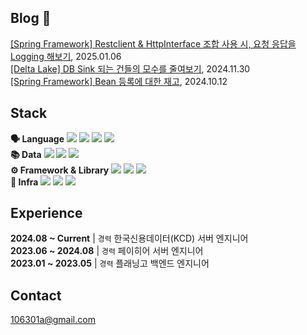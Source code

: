 Blog 📝  
---
[[Spring Framework] Restclient & HttpInterface 조합 사용 시, 요청 응답을 Logging 해보기](https://sweeeetgoguma.tistory.com/entry/Spring-Boot-Restclient-HttpInterface-%EC%A1%B0%ED%95%A9-%EC%82%AC%EC%9A%A9-%EC%8B%9C-%EC%9A%94%EC%B2%AD-%EC%9D%91%EB%8B%B5%EC%9D%84-Logging-%ED%95%B4%EB%B3%B4%EC%9E%90), 2025.01.06 <br/>
[[Delta Lake] DB Sink 되는 건들의 모수를 줄여보기](https://sweeeetgoguma.tistory.com/entry/Delta-Lake-DB-Sink-%EB%90%98%EB%8A%94-%EA%B1%B4%EB%93%A4%EC%9D%98-%EB%AA%A8%EC%88%98%EB%A5%BC-%EC%A4%84%EC%97%AC%EB%B3%B4%EA%B8%B0), 2024.11.30 <br/> 
[[Spring Framework] Bean 등록에 대한 재고](https://sweeeetgoguma.tistory.com/entry/Bean-%EB%93%B1%EB%A1%9D%EC%97%90-%EB%8C%80%ED%95%9C-%EC%9E%AC%EA%B3%A0), 2024.10.12 <br/> 

Stack 
---

**🗣 Language**   <img src="https://img.shields.io/badge/Kotlin-7F52FF?style=flat-square&logo=Kotlin&logoColor=white"/></a> <img src="https://img.shields.io/badge/Java-000000?style=flat-square&logo=OpenJDK&logoColor=white"/></a> <img src="https://img.shields.io/badge/Python-3776AB?style=flat-square&logo=Python&logoColor=white"/></a> <img src="https://img.shields.io/badge/Dart-0175C2?style=flat-square&logo=dart&logoColor=white"/></a>  
**📚 Data**  <img src="https://img.shields.io/badge/MySQL-4479A1?style=flat-square&logo=MySQL&logoColor=white"/></a> <img src="https://img.shields.io/badge/PostgreSQL-4169E1?style=flat-square&logo=PostgreSQL&logoColor=white"/></a> <img src="https://img.shields.io/badge/Redis-DC382D?style=flat-square&logo=Redis&logoColor=white"/></a>  
**⚙️ Framework & Library**  <img src="https://img.shields.io/badge/Spring Boot-6DB33F?style=flat-square&logo=spring%20boot&logoColor=white"/></a> <img src="https://img.shields.io/badge/Django-092E20?style=flat-square&logo=django&logoColor=white"/></a> 
  <img src="https://img.shields.io/badge/Apache Spark-E25A1C?style=flat-square&logo=apachespark&logoColor=white"/>  
**🔨 Infra** <img src="https://img.shields.io/badge/Kafka-231F20?style=flat-square&logo=ApacheKafka&logoColor=white"/></a> <img src="https://img.shields.io/badge/Databricks-FF3621?style=flat-square&logo=databricks&logoColor=white"/> <img src="https://img.shields.io/badge/Kubernetes-326CE5?style=flat-square&logo=Kubernetes&logoColor=white"/></a> 



Experience  
---
**2024.08 ~ Current** | `경력`  한국신용데이터(KCD) 서버 엔지니어  
**2023.06 ~ 2024.08** | `경력`  페이히어 서버 엔지니어  
**2023.01 ~ 2023.05** | `경력`  플래닝고 백엔드 엔지니어

Contact
---
106301a@gmail.com
